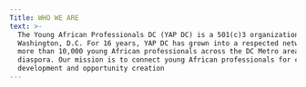 ```yaml
---
Title: WHO WE ARE
text: >-
  The Young African Professionals DC (YAP DC) is a 501(c)3 organization based in
  Washington, D.C. For 16 years, YAP DC has grown into a respected network of
  more than 10,000 young African professionals across the DC Metro area and the
  diaspora. Our mission is to connect young African professionals for career
  development and opportunity creation
---
```


